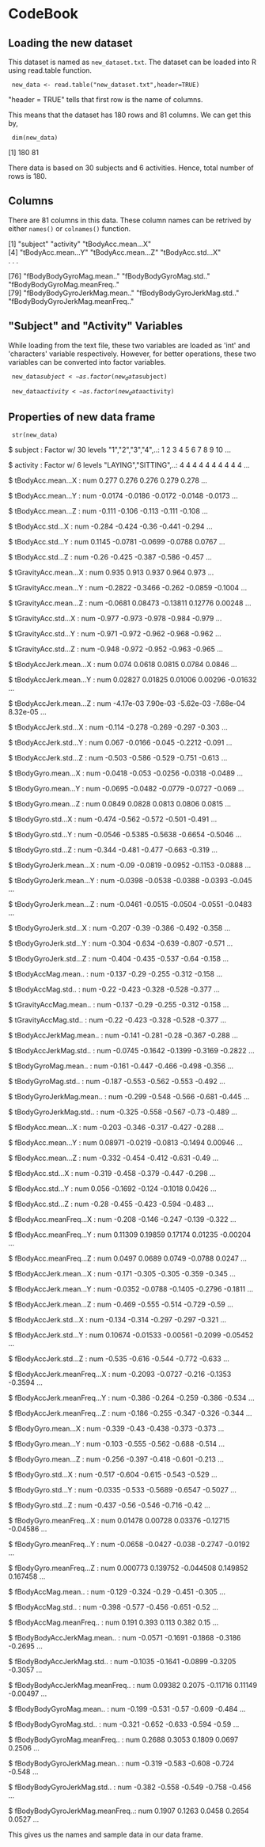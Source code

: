 # CodeBook

## Loading the new dataset

This dataset is named as <code>new_dataset.txt</code>. The dataset can be loaded into R using read.table function.

<code> new_data <- read.table("new_dataset.txt",header=TRUE) </code>

"header = TRUE" tells that first row is the name of columns.

This means that the dataset has 180 rows and 81 columns. We can get this by,

<code> dim(new_data) </code>

[1] 180  81

There data is based on 30 subjects and 6 activities. Hence, total number of rows is 180.

## Columns

There are 81 columns in this data. These column names can be retrived by either <code>names()</code> or <code>colnames()</code> function.

[1] "subject"                         "activity"                        "tBodyAcc.mean...X"              
[4] "tBodyAcc.mean...Y"               "tBodyAcc.mean...Z"               "tBodyAcc.std...X"               
.
.
.

[76] "fBodyBodyGyroMag.mean.."         "fBodyBodyGyroMag.std.."          "fBodyBodyGyroMag.meanFreq.."    
[79] "fBodyBodyGyroJerkMag.mean.."     "fBodyBodyGyroJerkMag.std.."      "fBodyBodyGyroJerkMag.meanFreq.."

## "Subject" and "Activity" Variables

While loading from the text file, these two variables are loaded as 'int' and 'characters' variable respectively. However, for better operations, these two variables can be converted into factor variables.

<code> new_data$subject <- as.factor(new_data$subject)</code>

<code> new_data$activity <- as.factor(new_data$activity)</code>

## Properties of new data frame

<code> str(new_data) </code>

 $ subject                        : Factor w/ 30 levels "1","2","3","4",..: 1 2 3 4 5 6 7 8 9 10 ...
 
 $ activity                       : Factor w/ 6 levels "LAYING","SITTING",..: 4 4 4 4 4 4 4 4 4 4 ...
 
 $ tBodyAcc.mean...X              : num  0.277 0.276 0.276 0.279 0.278 ...
 
 $ tBodyAcc.mean...Y              : num  -0.0174 -0.0186 -0.0172 -0.0148 -0.0173 ...
 
 $ tBodyAcc.mean...Z              : num  -0.111 -0.106 -0.113 -0.111 -0.108 ...
 
 $ tBodyAcc.std...X               : num  -0.284 -0.424 -0.36 -0.441 -0.294 ...
 
 $ tBodyAcc.std...Y               : num  0.1145 -0.0781 -0.0699 -0.0788 0.0767 ...
 
 $ tBodyAcc.std...Z               : num  -0.26 -0.425 -0.387 -0.586 -0.457 ...
 
 $ tGravityAcc.mean...X           : num  0.935 0.913 0.937 0.964 0.973 ...
 
 $ tGravityAcc.mean...Y           : num  -0.2822 -0.3466 -0.262 -0.0859 -0.1004 ...
 
 $ tGravityAcc.mean...Z           : num  -0.0681 0.08473 -0.13811 0.12776 0.00248 ...
 
 $ tGravityAcc.std...X            : num  -0.977 -0.973 -0.978 -0.984 -0.979 ...
 
 $ tGravityAcc.std...Y            : num  -0.971 -0.972 -0.962 -0.968 -0.962 ...
 
 $ tGravityAcc.std...Z            : num  -0.948 -0.972 -0.952 -0.963 -0.965 ...
 
 $ tBodyAccJerk.mean...X          : num  0.074 0.0618 0.0815 0.0784 0.0846 ...
 
 $ tBodyAccJerk.mean...Y          : num  0.02827 0.01825 0.01006 0.00296 -0.01632 ...
 
 $ tBodyAccJerk.mean...Z          : num  -4.17e-03 7.90e-03 -5.62e-03 -7.68e-04 8.32e-05 ...
 
 $ tBodyAccJerk.std...X           : num  -0.114 -0.278 -0.269 -0.297 -0.303 ...
 
 $ tBodyAccJerk.std...Y           : num  0.067 -0.0166 -0.045 -0.2212 -0.091 ...
 
 $ tBodyAccJerk.std...Z           : num  -0.503 -0.586 -0.529 -0.751 -0.613 ...
 
 $ tBodyGyro.mean...X             : num  -0.0418 -0.053 -0.0256 -0.0318 -0.0489 ...
 
 $ tBodyGyro.mean...Y             : num  -0.0695 -0.0482 -0.0779 -0.0727 -0.069 ...
 
 $ tBodyGyro.mean...Z             : num  0.0849 0.0828 0.0813 0.0806 0.0815 ...
 
 $ tBodyGyro.std...X              : num  -0.474 -0.562 -0.572 -0.501 -0.491 ...
 
 $ tBodyGyro.std...Y              : num  -0.0546 -0.5385 -0.5638 -0.6654 -0.5046 ...
 
 $ tBodyGyro.std...Z              : num  -0.344 -0.481 -0.477 -0.663 -0.319 ...
 
 $ tBodyGyroJerk.mean...X         : num  -0.09 -0.0819 -0.0952 -0.1153 -0.0888 ...
 
 $ tBodyGyroJerk.mean...Y         : num  -0.0398 -0.0538 -0.0388 -0.0393 -0.045 ...
 
 $ tBodyGyroJerk.mean...Z         : num  -0.0461 -0.0515 -0.0504 -0.0551 -0.0483 ...
 
 $ tBodyGyroJerk.std...X          : num  -0.207 -0.39 -0.386 -0.492 -0.358 ...
 
 $ tBodyGyroJerk.std...Y          : num  -0.304 -0.634 -0.639 -0.807 -0.571 ...
 
 $ tBodyGyroJerk.std...Z          : num  -0.404 -0.435 -0.537 -0.64 -0.158 ...
 
 $ tBodyAccMag.mean..             : num  -0.137 -0.29 -0.255 -0.312 -0.158 ...
 
 $ tBodyAccMag.std..              : num  -0.22 -0.423 -0.328 -0.528 -0.377 ...
 
 $ tGravityAccMag.mean..          : num  -0.137 -0.29 -0.255 -0.312 -0.158 ...
 
 $ tGravityAccMag.std..           : num  -0.22 -0.423 -0.328 -0.528 -0.377 ...
 
 $ tBodyAccJerkMag.mean..         : num  -0.141 -0.281 -0.28 -0.367 -0.288 ...
 
 $ tBodyAccJerkMag.std..          : num  -0.0745 -0.1642 -0.1399 -0.3169 -0.2822 ...
 
 $ tBodyGyroMag.mean..            : num  -0.161 -0.447 -0.466 -0.498 -0.356 ...
 
 $ tBodyGyroMag.std..             : num  -0.187 -0.553 -0.562 -0.553 -0.492 ...
 
 $ tBodyGyroJerkMag.mean..        : num  -0.299 -0.548 -0.566 -0.681 -0.445 ...
 
 $ tBodyGyroJerkMag.std..         : num  -0.325 -0.558 -0.567 -0.73 -0.489 ...
 
 $ fBodyAcc.mean...X              : num  -0.203 -0.346 -0.317 -0.427 -0.288 ...
 
 $ fBodyAcc.mean...Y              : num  0.08971 -0.0219 -0.0813 -0.1494 0.00946 ...
 
 $ fBodyAcc.mean...Z              : num  -0.332 -0.454 -0.412 -0.631 -0.49 ...
 
 $ fBodyAcc.std...X               : num  -0.319 -0.458 -0.379 -0.447 -0.298 ...
 
 $ fBodyAcc.std...Y               : num  0.056 -0.1692 -0.124 -0.1018 0.0426 ...
 
 $ fBodyAcc.std...Z               : num  -0.28 -0.455 -0.423 -0.594 -0.483 ...
 
 $ fBodyAcc.meanFreq...X          : num  -0.208 -0.146 -0.247 -0.139 -0.322 ...
 
 $ fBodyAcc.meanFreq...Y          : num  0.11309 0.19859 0.17174 0.01235 -0.00204 ...
 
 $ fBodyAcc.meanFreq...Z          : num  0.0497 0.0689 0.0749 -0.0788 0.0247 ...
 
 $ fBodyAccJerk.mean...X          : num  -0.171 -0.305 -0.305 -0.359 -0.345 ...
 
 $ fBodyAccJerk.mean...Y          : num  -0.0352 -0.0788 -0.1405 -0.2796 -0.1811 ...
 
 $ fBodyAccJerk.mean...Z          : num  -0.469 -0.555 -0.514 -0.729 -0.59 ...
 
 $ fBodyAccJerk.std...X           : num  -0.134 -0.314 -0.297 -0.297 -0.321 ...
 
 $ fBodyAccJerk.std...Y           : num  0.10674 -0.01533 -0.00561 -0.2099 -0.05452 ...
 
 $ fBodyAccJerk.std...Z           : num  -0.535 -0.616 -0.544 -0.772 -0.633 ...
 
 $ fBodyAccJerk.meanFreq...X      : num  -0.2093 -0.0727 -0.216 -0.1353 -0.3594 ...
 
 $ fBodyAccJerk.meanFreq...Y      : num  -0.386 -0.264 -0.259 -0.386 -0.534 ...
 
 $ fBodyAccJerk.meanFreq...Z      : num  -0.186 -0.255 -0.347 -0.326 -0.344 ...
 
 $ fBodyGyro.mean...X             : num  -0.339 -0.43 -0.438 -0.373 -0.373 ...
 
 $ fBodyGyro.mean...Y             : num  -0.103 -0.555 -0.562 -0.688 -0.514 ...
 
 $ fBodyGyro.mean...Z             : num  -0.256 -0.397 -0.418 -0.601 -0.213 ...
 
 $ fBodyGyro.std...X              : num  -0.517 -0.604 -0.615 -0.543 -0.529 ...
 
 $ fBodyGyro.std...Y              : num  -0.0335 -0.533 -0.5689 -0.6547 -0.5027 ...
 
 $ fBodyGyro.std...Z              : num  -0.437 -0.56 -0.546 -0.716 -0.42 ...
 
 $ fBodyGyro.meanFreq...X         : num  0.01478 0.00728 0.03376 -0.12715 -0.04586 ...
 
 $ fBodyGyro.meanFreq...Y         : num  -0.0658 -0.0427 -0.038 -0.2747 -0.0192 ...
 
 $ fBodyGyro.meanFreq...Z         : num  0.000773 0.139752 -0.044508 0.149852 0.167458 ...
 
 $ fBodyAccMag.mean..             : num  -0.129 -0.324 -0.29 -0.451 -0.305 ...
 
 $ fBodyAccMag.std..              : num  -0.398 -0.577 -0.456 -0.651 -0.52 ...
 
 $ fBodyAccMag.meanFreq..         : num  0.191 0.393 0.113 0.382 0.15 ...
 
 $ fBodyBodyAccJerkMag.mean..     : num  -0.0571 -0.1691 -0.1868 -0.3186 -0.2695 ...
 
 $ fBodyBodyAccJerkMag.std..      : num  -0.1035 -0.1641 -0.0899 -0.3205 -0.3057 ...
 
 $ fBodyBodyAccJerkMag.meanFreq.. : num  0.09382 0.2075 -0.11716 0.11149 -0.00497 ...
 
 $ fBodyBodyGyroMag.mean..        : num  -0.199 -0.531 -0.57 -0.609 -0.484 ...
 
 $ fBodyBodyGyroMag.std..         : num  -0.321 -0.652 -0.633 -0.594 -0.59 ...
 
 $ fBodyBodyGyroMag.meanFreq..    : num  0.2688 0.3053 0.1809 0.0697 0.2506 ...
 
 $ fBodyBodyGyroJerkMag.mean..    : num  -0.319 -0.583 -0.608 -0.724 -0.548 ...
 
 $ fBodyBodyGyroJerkMag.std..     : num  -0.382 -0.558 -0.549 -0.758 -0.456 ...
 
 $ fBodyBodyGyroJerkMag.meanFreq..: num  0.1907 0.1263 0.0458 0.2654 0.0527 ...
 
 This gives us the names and sample data in our data frame.

 
 



